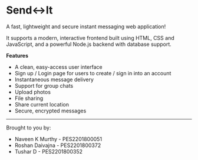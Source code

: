 # Send↔It
A fast, lightweight and secure instant messaging web application!

It supports a modern, interactive frontend built using HTML, CSS and JavaScript, and a powerful Node.js backend with database support.

**Features**

  * A clean, easy-access user interface
  * Sign up / Login page for users to create / sign in into an account
  * Instantaneous message delivery
  * Support for group chats
  * Upload photos
  * File sharing
  * Share current location
  * Secure, encrypted messages

** **

Brought to you by:
* Naveen K Murthy - PES2201800051
* Roshan Daivajna - PES2201800372
* Tushar D - PES2201800352
